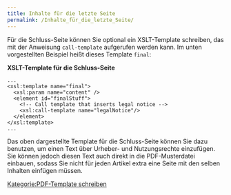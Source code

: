 ```yaml
---
title: Inhalte für die letzte Seite
permalink: /Inhalte_für_die_letzte_Seite/
---
```


Für die Schluss-Seite können Sie optional ein XSLT-Template schreiben, das mit der Anweisung `call-template` aufgerufen werden kann. Im unten vorgestellten Beispiel heißt dieses Template `final`:

**XSLT-Template für die Schluss-Seite**

~~~~ {.xml}
...
<xsl:template name="final">
  <xsl:param name="content" />
  <element id="finalStuff">
    <!-- Call template that inserts legal notice -->
    <xsl:call-template name="legalNotice"/>
  </element>
</xsl:template>
...
~~~~

Das oben dargestellte Template für die Schluss-Seite können Sie dazu benutzen, um einen Text über Urheber- und Nutzungsrechte einzufügen. Sie können jedoch diesen Text auch direkt in die PDF-Musterdatei einbauen, sodass Sie nicht für jeden Artikel extra eine Seite mit den selben Inhalten einfügen müssen.

[Kategorie:PDF-Template schreiben](/Kategorie:PDF-Template_schreiben "wikilink")